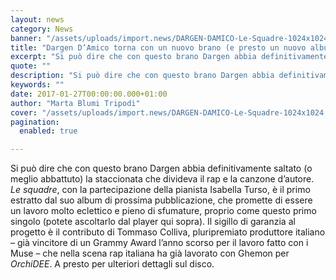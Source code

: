 ```yaml
---
layout: news
category: News
banner: "/assets/uploads/import.news/DARGEN-DAMICO-Le-Squadre-1024x1024.jpg"
title: "Dargen D’Amico torna con un nuovo brano (e presto un nuovo album)"
excerpt: "Si può dire che con questo brano Dargen abbia definitivamente saltato (o meglio abbattuto) la staccionata che divideva il rap e la canzone d’autore. Le squadre, con la partecipazione della pianista Isabella Turso, è il primo estratto dal suo album di prossima pubblicazione, che promette di essere un lavoro molto eclettico e pieno di sfumature, [&hellip"
quote: ""
description: "Si può dire che con questo brano Dargen abbia definitivamente saltato (o meglio abbattuto) la staccionata che divideva il rap e la canzone d’autore. Le squadre, con la partecipazione della pianista Isabella Turso, è il primo estratto dal suo album di prossima pubblicazione, che promette di essere un lavoro molto eclettico e pieno di sfumature, [&hellip"
keywords: ""
date: 2017-01-27T00:00:00.000+01:00
author: "Marta Blumi Tripodi"
cover: "/assets/uploads/import.news/DARGEN-DAMICO-Le-Squadre-1024x1024.jpg"
pagination:
  enabled: true

---
```


Si può dire che con questo brano Dargen abbia definitivamente saltato (o meglio abbattuto) la staccionata che divideva il rap e la canzone d’autore. _Le squadre_, con la partecipazione della pianista Isabella Turso, è il primo estratto dal suo album di prossima pubblicazione, che promette di essere un lavoro molto eclettico e pieno di sfumature, proprio come questo primo singolo (potete ascoltarlo dal player qui sopra). Il sigillo di garanzia al progetto è il contributo di Tommaso Colliva, pluripremiato produttore italiano – già vincitore di un Grammy Award l’anno scorso per il lavoro fatto con i Muse – che nella scena rap italiana ha già lavorato con Ghemon per _OrchiDEE_. A presto per ulteriori dettagli sul disco.